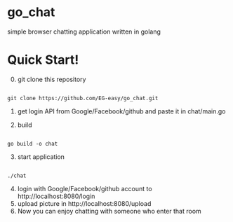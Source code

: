 # go_chat
simple browser chatting application written in golang

# Quick Start!
0. git clone this repository
```ruby:~

git clone https://github.com/EG-easy/go_chat.git

```
1. get login API from Google/Facebook/github and paste it in chat/main.go

2. build
```ruby:~/go_chat/chat

go build -o chat

```

3. start application
```ruby:~/go_chat/chat

./chat

```

4. login with Google/Facebook/github account to http://localhost:8080/login
5. upload picture in http://localhost:8080/upload
6. Now you can enjoy chatting with someone who enter that room

